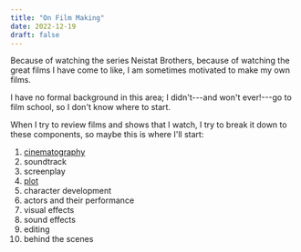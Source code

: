 ```yaml
---
title: "On Film Making"
date: 2022-12-19
draft: false
---
```


Because of watching the series Neistat Brothers,
because of watching the great films I have come to like,
I am sometimes motivated to make my own films.

I have no formal background in this area;
I didn't---and won't ever!---go to film school,
so I don't know where to start.

When I try to review films and shows that I watch,
I try to break it down to these components,
so maybe this is where I'll start:

1. [cinematography](/cinematography)
2. soundtrack
3. screenplay
4. [plot](/plot)
5. character development
6. actors and their performance
7. visual effects
8. sound effects
9. editing
10. behind the scenes
